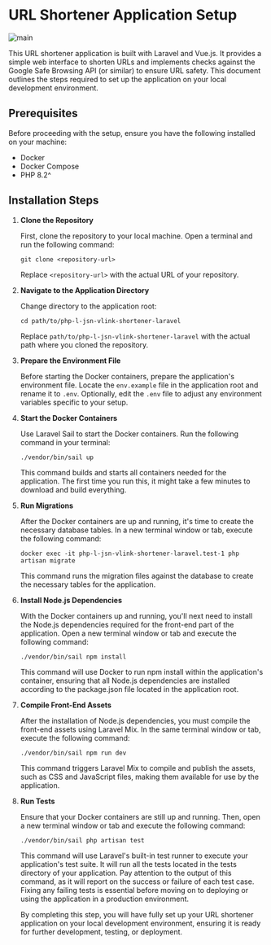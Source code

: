 # URL Shortener Application Setup

![main](https://github.com/gediminasnn/php-l-jsn-v.link-shortener/assets/70708109/75205d61-6132-4613-91bc-8bc8421024ab)

This URL shortener application is built with Laravel and Vue.js. It provides a simple web interface to shorten URLs and implements checks against the Google Safe Browsing API (or similar) to ensure URL safety. This document outlines the steps required to set up the application on your local development environment.

## Prerequisites

Before proceeding with the setup, ensure you have the following installed on your machine:

-   Docker
-   Docker Compose
-   PHP 8.2^

## Installation Steps

1.  **Clone the Repository**
    
    First, clone the repository to your local machine. Open a terminal and run the following command:
    
    `git clone <repository-url>` 
    
    Replace `<repository-url>` with the actual URL of your repository.
    
2.  **Navigate to the Application Directory**
    
    Change directory to the application root:
    
    `cd path/to/php-l-jsn-vlink-shortener-laravel` 
    
    Replace `path/to/php-l-jsn-vlink-shortener-laravel` with the actual path where you cloned the repository.
    
3.  **Prepare the Environment File**
    
    Before starting the Docker containers, prepare the application's environment file. Locate the `env.example` file in the application root and rename it to `.env`. Optionally, edit the `.env` file to adjust any environment variables specific to your setup.

4.  **Start the Docker Containers**
    
    Use Laravel Sail to start the Docker containers. Run the following command in your terminal:
    
    `./vendor/bin/sail up` 
    
    This command builds and starts all containers needed for the application. The first time you run this, it might take a few minutes to download and build everything.
    
5.  **Run Migrations**
    
    After the Docker containers are up and running, it's time to create the necessary database tables. In a new terminal window or tab, execute the following command:
    
    `docker exec -it php-l-jsn-vlink-shortener-laravel.test-1 php artisan migrate` 
    
    This command runs the migration files against the database to create the necessary tables for the application.

6.  **Install Node.js Dependencies**
    
    With the Docker containers up and running, you'll next need to install the Node.js dependencies required for the front-end part of the application. Open a new terminal window or tab and execute the following command:
    
    `./vendor/bin/sail npm install` 
    
    This command will use Docker to run npm install within the application's container, ensuring that all Node.js dependencies are installed according to the package.json file located in the application root.

7.  **Compile Front-End Assets**
    
    After the installation of Node.js dependencies, you must compile the front-end assets using Laravel Mix. In the same terminal window or tab, execute the following command:
    
    `./vendor/bin/sail npm run dev` 
    
    This command triggers Laravel Mix to compile and publish the assets, such as CSS and JavaScript files, making them available for use by the application.

7.  **Run Tests**
    
    Ensure that your Docker containers are still up and running. Then, open a new terminal window or tab and execute the following command:
    
    `./vendor/bin/sail php artisan test` 
    
    This command will use Laravel's built-in test runner to execute your application's test suite. It will run all the tests located in the tests directory of your application. Pay attention to the output of this command, as it will report on the success or failure of each test case. Fixing any failing tests is essential before moving on to deploying or using the application in a production environment.

    By completing this step, you will have fully set up your URL shortener application on your local development environment, ensuring it is ready for further development, testing, or deployment.
